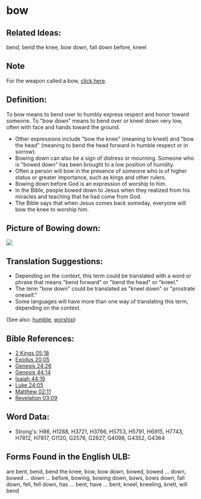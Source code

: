 # bow

## Related Ideas:

bend, bend the knee, bow down, fall down before, kneel

## Note

For the weapon called a bow, [click here](./bowweapon.md).

## Definition:

To bow means to bend over to humbly express respect and honor toward someone. To "bow down" means to bend over or kneel down very low, often with face and hands toward the ground.

* Other expressions include "bow the knee" (meaning to kneel) and "bow the head" (meaning to bend the head forward in humble respect or in sorrow).
* Bowing down can also be a sign of distress or mourning. Someone who is "bowed down" has been brought to a low position of humility.
* Often a person will bow in the presence of someone who is of higher status or greater importance, such as kings and other rulers.
* Bowing down before God is an expression of worship to him.
* In the Bible, people bowed down to Jesus when they realized from his miracles and teaching that he had come from God.
* The Bible says that when Jesus comes back someday, everyone will bow the knee to worship him.

## Picture of Bowing down:

<a href="https://content.bibletranslationtools.org/WycliffeAssociates/en_tw/raw/branch/master/PNGs/b/Bowdown.png"><img src="https://content.bibletranslationtools.org/WycliffeAssociates/en_tw/raw/branch/master/PNGs/b/Bowdown.png" ></a>

## Translation Suggestions:

* Depending on the context, this term could be translated with a word or phrase that means "bend forward" or "bend the head" or "kneel."
* The term "bow down" could be translated as "kneel down" or "prostrate oneself."
* Some languages will have more than one way of translating this term, depending on the context.

(See also: [humble](../kt/humble.md), [worship](../kt/worship.md))

## Bible References:

* [2 Kings 05:18](rc://en/tn/help/2ki/05/18)
* [Exodus 20:05](rc://en/tn/help/exo/20/05)
* [Genesis 24:26](rc://en/tn/help/gen/24/26)
* [Genesis 44:14](rc://en/tn/help/gen/44/14)
* [Isaiah 44:19](rc://en/tn/help/isa/44/19)
* [Luke 24:05](rc://en/tn/help/luk/24/05)
* [Matthew 02:11](rc://en/tn/help/mat/02/11)
* [Revelation 03:09](rc://en/tn/help/rev/03/09)

## Word Data:

* Strong's: H86, H1288, H3721, H3766, H5753, H5791, H6915, H7743, H7812, H7817, G1120, G2578, G2827, G4098, G4352, G4364

## Forms Found in the English ULB:

are bent, bend, bend the knee, bow, bow down, bowed, bowed ... down, bowed ... down ... before, bowing, bowing down, bows, bows down, fall down, fell, fell down, has ... bent, have ... bent, kneel, kneeling, knelt, will bend
